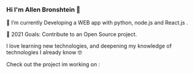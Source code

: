 ### Hi I'm Allen Bronshtein 👋

🌱 I’m currently Developing a WEB app with python, node.js and React.js .

🥅 2021 Goals: Contribute to an Open Source project.

I love learning new technologies, and deepening my knowledge of technologies I already know 🤓

Check out the project im working on :

